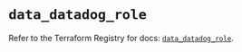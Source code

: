 # `data_datadog_role`

Refer to the Terraform Registry for docs: [`data_datadog_role`](https://registry.terraform.io/providers/datadog/datadog/3.34.0/docs/data-sources/role).
